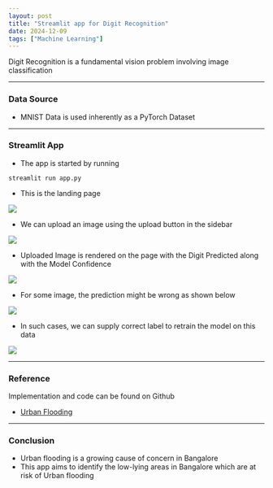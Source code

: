 ```yaml
---
layout: post
title: "Streamlit app for Digit Recognition"
date: 2024-12-09
tags: ["Machine Learning"]
---
```


Digit Recognition is a fundamental vision problem involving image classification

---

### Data Source
- MNIST Data is used inherently as a PyTorch Dataset

--- 
### Streamlit App
- The app is started by running 

```
streamlit run app.py
```

- This is the landing page
<img src="{{site.url}}/images/mnist/landing_page.png"/>

- We can upload an image using the upload button in the sidebar
<img src="{{site.url}}/images/mnist/upload.png"/>

- Uploaded Image is rendered on the page with the Digit Predicted along with the Model Confidence
<img src="{{site.url}}/images/mnist/pred.png"/>

- For some image, the prediction might be wrong as shown below
<img src="{{site.url}}/images/mnist/pred_wrong.png"/>

- In such cases, we can supply correct label to retrain the model on this data
<img src="{{site.url}}/images/mnist/retrain.png"/>

---
### Reference

Implementation and code can be found on Github
- [Urban Flooding](https://github.com/gouherdanish/urban_flooding)

---
### Conclusion
- Urban flooding is a growing cause of concern in Bangalore
- This app aims to identify the low-lying areas in Bangalore which are at risk of Urban flooding

